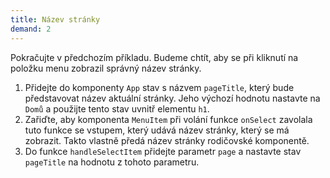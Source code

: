 ```yaml
---
title: Název stránky
demand: 2
---
```


Pokračujte v předchozím příkladu. Budeme chtít, aby se při kliknutí na položku menu zobrazil správný název stránky.

1. Přidejte do komponenty `App` stav s názvem `pageTitle`, který bude představovat název aktuální stránky. Jeho výchozí hodnotu nastavte na `Domů` a použijte tento stav uvnitř elementu `h1`.
1. Zařiďte, aby komponenta `MenuItem` při volání funkce `onSelect` zavolala tuto funkce se vstupem, který udává název stránky, který se má zobrazit. Takto vlastně předá název stránky rodičovské komponentě.
1. Do funkce `handleSelectItem` přidejte parametr `page` a nastavte stav `pageTitle` na hodnotu z tohoto parametru.

